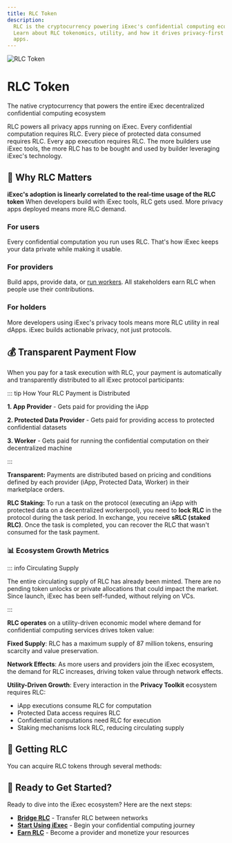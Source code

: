 ```yaml
---
title: RLC Token
description:
  RLC is the cryptocurrency powering iExec's confidential computing ecosystem.
  Learn about RLC tokenomics, utility, and how it drives privacy-first Web3
  apps.
---
```


<img :src="rlcWebp" alt="RLC Token" class="size-80 mx-auto mb-8" />

# RLC Token

The native cryptocurrency that powers the entire iExec decentralized
confidential computing ecosystem

RLC powers all privacy apps running on iExec. Every confidential computation
requires RLC. Every piece of protected data consumed requires RLC. Every app
execution requires RLC. The more builders use iExec tools, the more RLC has to
be bought and used by builder leveraging iExec's technology.

## 🎯 Why RLC Matters

**iExec's adoption is linearly correlated to the real-time usage of the RLC
token** When developers build with iExec tools, RLC gets used. More privacy apps
deployed means more RLC demand.

### For users

Every confidential computation you run uses RLC. That's how iExec keeps your
data private while making it usable.

### For providers

Build apps, provide data, or [run workers](/get-started/overview/workerpool).
All stakeholders earn RLC when people use their contributions.

### For holders

More developers using iExec's privacy tools means more RLC utility in real
dApps. iExec builds actionable privacy, not just protocols.

## 💰 Transparent Payment Flow

When you pay for a task execution with RLC, your payment is automatically and
transparently distributed to all iExec protocol participants:

::: tip How Your RLC Payment is Distributed

**1. App Provider** - Gets paid for providing the iApp

**2. Protected Data Provider** - Gets paid for providing access to protected
confidential datasets

**3. Worker** - Gets paid for running the confidential computation on their
decentralized machine

:::

**Transparent:** Payments are distributed based on pricing and conditions
defined by each provider (iApp, Protected Data, Worker) in their marketplace
orders.

**RLC Staking:** To run a task on the protocol (executing an iApp with protected
data on a decentralized workerpool), you need to **lock RLC** in the protocol
during the task period. In exchange, you receive **sRLC (staked RLC)**. Once the
task is completed, you can recover the RLC that wasn't consumed for the task
payment.

### 📊 Ecosystem Growth Metrics

::: info Circulating Supply

The entire circulating supply of RLC has already been minted. There are no
pending token unlocks or private allocations that could impact the market. Since
launch, iExec has been self-funded, without relying on VCs.

:::

**RLC operates** on a utility-driven economic model where demand for
confidential computing services drives token value:

**Fixed Supply**: RLC has a maximum supply of 87 million tokens, ensuring
scarcity and value preservation.

**Network Effects**: As more users and providers join the iExec ecosystem, the
demand for RLC increases, driving token value through network effects.

**Utility-Driven Growth**: Every interaction in the **Privacy Toolkit**
ecosystem requires RLC:

- iApp executions consume RLC for computation
- Protected Data access requires RLC
- Confidential computations need RLC for execution
- Staking mechanisms lock RLC, reducing circulating supply

## 🔄 Getting RLC

You can acquire RLC tokens through several methods:

<div class="grid grid-cols-1 md:grid-cols-2 gap-6 my-8">
  <FeatureCard
    title="Centralized Exchanges"
    :features="[
      { text: 'View all available CEX on CoinMarketCap', link: 'https://coinmarketcap.com/fr/currencies/rlc/' },
      'High liquidity markets',
      'Fiat to RLC purchase options'
    ]"
  />
  
  <FeatureCard
    title="Decentralized Exchanges"
    :features="[
      { text: 'ETH: RLC/ETH on Uniswap', link: 'https://app.uniswap.org/explore/pools/ethereum/0x56Ea002B411FD5887E55329852D5777EcB170713' },
        { text: 'ARB: RLC/WETH on Uniswap', link: 'https://app.uniswap.org/explore/pools/arbitrum/0x0EB43B37539a4261Aa1860f9476094Bb2C00A894' },
      'High liquidity DEX trading'
    ]"
  />
  
  <FeatureCard
    title="Cross-Chain Bridging"
    :features="[
      { text: 'Bellecour Bridge', link: 'https://bridge-bellecour.iex.ec/' },
      { text: 'Stargate Bridge (Arbitrum)', link: 'https://stargate.finance/bridge' }
    ]"
  />
  
  <FeatureCard
    title="Earn RLC"
    :features="[
      'Develop confidential apps',
      'Monetize protected datasets',
      'Become a compute provider',
    ]"
  />
</div>

## 🚀 Ready to Get Started?

Ready to dive into the iExec ecosystem? Here are the next steps:

- **[Bridge RLC](/get-started/tooling-and-explorers/bridge)** - Transfer RLC
  between networks
- **[Start Using iExec](/get-started/quick-start)** - Begin your confidential
  computing journey
- **[Earn RLC](/guides/manage-data/manage-access)** - Become a provider and
  monetize your resources

<script setup>
import FeatureCard from '@/components/FeatureCard.vue';

// Assets
import rlcWebp from '@/assets/rlc/rlc.webp';
</script>
